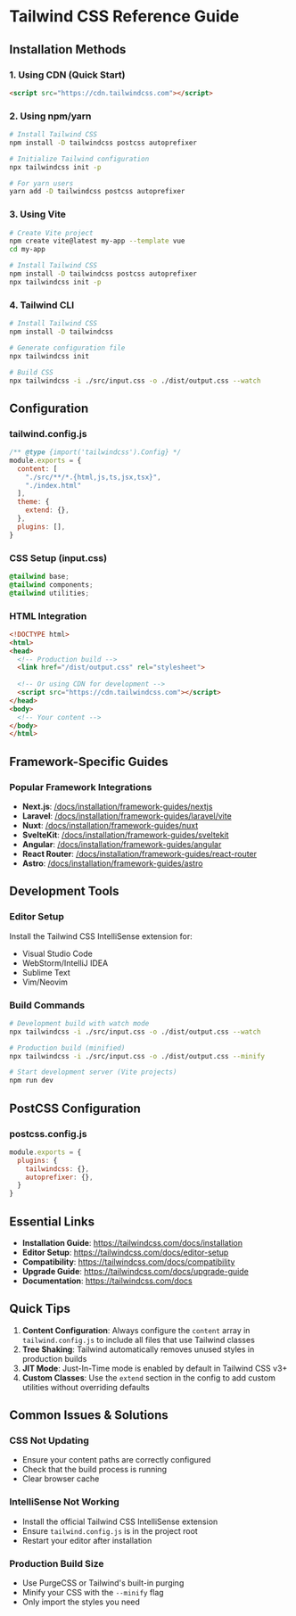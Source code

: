 # Tailwind CSS Reference Guide

## Installation Methods

### 1. Using CDN (Quick Start)
```html
<script src="https://cdn.tailwindcss.com"></script>
```

### 2. Using npm/yarn
```bash
# Install Tailwind CSS
npm install -D tailwindcss postcss autoprefixer

# Initialize Tailwind configuration
npx tailwindcss init -p

# For yarn users
yarn add -D tailwindcss postcss autoprefixer
```

### 3. Using Vite
```bash
# Create Vite project
npm create vite@latest my-app --template vue
cd my-app

# Install Tailwind CSS
npm install -D tailwindcss postcss autoprefixer
npx tailwindcss init -p
```

### 4. Tailwind CLI
```bash
# Install Tailwind CSS
npm install -D tailwindcss

# Generate configuration file
npx tailwindcss init

# Build CSS
npx tailwindcss -i ./src/input.css -o ./dist/output.css --watch
```

## Configuration

### tailwind.config.js
```javascript
/** @type {import('tailwindcss').Config} */
module.exports = {
  content: [
    "./src/**/*.{html,js,ts,jsx,tsx}",
    "./index.html"
  ],
  theme: {
    extend: {},
  },
  plugins: [],
}
```

### CSS Setup (input.css)
```css
@tailwind base;
@tailwind components;
@tailwind utilities;
```

### HTML Integration
```html
<!DOCTYPE html>
<html>
<head>
  <!-- Production build -->
  <link href="/dist/output.css" rel="stylesheet">
  
  <!-- Or using CDN for development -->
  <script src="https://cdn.tailwindcss.com"></script>
</head>
<body>
  <!-- Your content -->
</body>
</html>
```

## Framework-Specific Guides

### Popular Framework Integrations
- **Next.js**: [/docs/installation/framework-guides/nextjs](https://tailwindcss.com/docs/installation/framework-guides/nextjs)
- **Laravel**: [/docs/installation/framework-guides/laravel/vite](https://tailwindcss.com/docs/installation/framework-guides/laravel/vite)
- **Nuxt**: [/docs/installation/framework-guides/nuxt](https://tailwindcss.com/docs/installation/framework-guides/nuxt)
- **SvelteKit**: [/docs/installation/framework-guides/sveltekit](https://tailwindcss.com/docs/installation/framework-guides/sveltekit)
- **Angular**: [/docs/installation/framework-guides/angular](https://tailwindcss.com/docs/installation/framework-guides/angular)
- **React Router**: [/docs/installation/framework-guides/react-router](https://tailwindcss.com/docs/installation/framework-guides/react-router)
- **Astro**: [/docs/installation/framework-guides/astro](https://tailwindcss.com/docs/installation/framework-guides/astro)

## Development Tools

### Editor Setup
Install the Tailwind CSS IntelliSense extension for:
- Visual Studio Code
- WebStorm/IntelliJ IDEA
- Sublime Text
- Vim/Neovim

### Build Commands
```bash
# Development build with watch mode
npx tailwindcss -i ./src/input.css -o ./dist/output.css --watch

# Production build (minified)
npx tailwindcss -i ./src/input.css -o ./dist/output.css --minify

# Start development server (Vite projects)
npm run dev
```

## PostCSS Configuration

### postcss.config.js
```javascript
module.exports = {
  plugins: {
    tailwindcss: {},
    autoprefixer: {},
  }
}
```

## Essential Links

- **Installation Guide**: https://tailwindcss.com/docs/installation
- **Editor Setup**: https://tailwindcss.com/docs/editor-setup
- **Compatibility**: https://tailwindcss.com/docs/compatibility
- **Upgrade Guide**: https://tailwindcss.com/docs/upgrade-guide
- **Documentation**: https://tailwindcss.com/docs

## Quick Tips

1. **Content Configuration**: Always configure the `content` array in `tailwind.config.js` to include all files that use Tailwind classes
2. **Tree Shaking**: Tailwind automatically removes unused styles in production builds
3. **JIT Mode**: Just-In-Time mode is enabled by default in Tailwind CSS v3+
4. **Custom Classes**: Use the `extend` section in the config to add custom utilities without overriding defaults

## Common Issues & Solutions

### CSS Not Updating
- Ensure your content paths are correctly configured
- Check that the build process is running
- Clear browser cache

### IntelliSense Not Working
- Install the official Tailwind CSS IntelliSense extension
- Ensure `tailwind.config.js` is in the project root
- Restart your editor after installation

### Production Build Size
- Use PurgeCSS or Tailwind's built-in purging
- Minify your CSS with the `--minify` flag
- Only import the styles you need